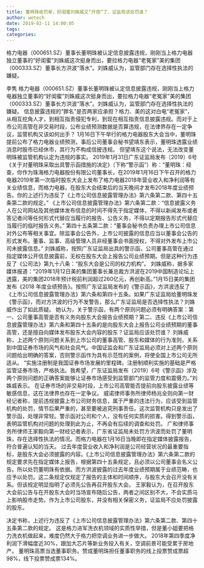 ```yaml
---
title: 董明珠收罚单，好闺蜜刘姝威又“开炮”了，证监局该处罚谁？
author: wetech
date: 2019-02-11 14:00:05
tags: 
categories: 
---
```

格力电器（000651.SZ）董事长董明珠被认定信息披露违规，刚刚当上格力电器独立董事的“好闺蜜”刘姝威这次挺身而出，要拉格力电器“老冤家”美的集团（000333.SZ）董事长方洪波“落水”。刘姝威认为，监管部门存在选择性执法的嫌疑。
<!-- more -->
李隽
格力电器（000651.SZ）董事长董明珠被认定信息披露违规，刚刚当上格力电器独立董事的“好闺蜜”刘姝威这次挺身而出，要拉格力电器“老冤家”美的集团（000333.SZ）董事长方洪波“落水”。刘姝威认为，监管部门存在选择性执法的嫌疑。
信息披露违规的“罪名”是否两家应承担？格力、美的这对白电“老冤家”，从相互挖角人才，到相互指责侵犯专利，到现在相互指责信息披露违规。而对于上市公司高管在非交易时段，公布业绩预测数据是否算违规，在法律界存在一定争议，监管机构又该如何出手？
1月16日下午举行的格力电器股东大会当中，董明珠提前公布了格力电器业绩预测，事后公司董事会秘书望靖东表示，董明珠透露业绩消息时股市已经休市，其行为不构成信披违规。
但望靖东这个说法，无法改变董明珠被监管机构认定为违规的事实。
2019年1月31日广东证监局发布〔2019〕6号《关于对董明珠采取出具警示函措施的决定》（下称“警示函”）称：“董明珠：经查，你作为珠海格力电器股份有限公司董事长，在2019年1月16日下午召开的格力电器2019年第一次临时股东大会上发布了格力电器2018年营业收入和净利润等有关业绩信息，而格力电器，在股东大会结束后的当天晚间才发布2018年度业绩预告。你的上述行为违反了《上市公司信息披露管理办法》第六条第二款、第四十五条第二款的规定。”
《上市公司信息披露管理办法》第六条第二款：“信息披露义务人在公司网站及其他媒体发布信息的时间不得先于指定媒体，不得以新闻发布或者答记者问等任何形式代替应当履行的报告、公告义务，不得以定期报告形式代替应当履行的临时报告义务。”
第四十五条第二款：“董事会秘书负责办理上市公司信息对外公布等相关事宜。除监事会公告外，上市公司披露的信息应当以董事会公告的形式发布。董事、监事、高级管理人员非经董事会书面授权，不得对外发布上市公司未披露信息。”
刘姝威称，按照广东证监局出具的警示函，公司董事高管在通过指定媒体公开信息披露前，无权在股东大会上报告公司业绩预期。但是这种行为违反了《公司法》第九十八条：“股东大会是公司的权力机构”。
刘姝威称，据多家媒体报道：“2019年1月12日美的集团董事长兼总裁方洪波在2019中国制造论坛上透露，美的集团2018年预计税前利润超过260亿元，再创新高。”1月15日美的集团发布《2018 年度业绩预告》。按照广东证监局发布的《警示函》，方洪波违反了《上市公司信息披露管理办法》第六条和第四十五条。如果广东证监局给董明珠发《警示函》，而对方洪波的行为不发警告，那么广东证监局是否选择性执法？刘姝威作出了如此质疑。
她认为，关于警示函，有两个原则问题必须有明确答案：第一、公司董事高管是否有义务向股东大会报告业绩预期？第二、违反《上市公司信息披露管理办法》第六条和第四十五条的是向股东大会上报告公司业绩预期的董事高管，还是擅自向媒体发布股东大会内容的股东？证监局应该处罚谁？
刘姝威称，上述两个原则问题关系到上市公司的董事高管、股东和媒体的行为准则，关系到中国证券市场的风气和社会风气。中国证监会和广东证监局必须对上述两个原则问题给出明确的答案，否则警示函作为具有示范性的案例，将使全国上市公司无所适从。
“实施注册制是我国证券市场发展的里程碑。注册制顺利实施的基础是严格监管证券市场，严格执法。我希望，广东证监局发布〔2019〕6号《警示函》涉及两个原则问题的正确答案能够让证券市场感受到监管部门的监管力度和震慑力。”刘姝威表示。
在证券市场的非交易时段，上市公司高管能否提前向股东披露业绩等敏感信息，这在法律界也存在一定争议。
威诺律师事务所律师杨兆全则向第一财经记者称，提前违规披露上市公司财务信息，属于严重的违法行为，应该受到监管机构的处罚，情节后果严重的，甚至要被追究刑事责任。这次监管机构只是发出了警示函，处理非常轻。警示函对公司和个人，没有任何实质的损害。得到警示函，表明监管机构对问题的处理到此为止，不再会有后续的调查和处罚。
广和律师事务所律师王家毅向第一财经记者表示，广东省证监局未处罚方洪波而处罚了董明珠，存在选择性执法的情况。而格力电器在1月16日当晚即在指定媒体披露报告，符合普遍认知的当天。
过去年度营业收入和净利润是公司经营状况的最重要指标，是股东大会必须披露的内容。《上市公司信息披露管理办法》第六条第二款的规定要求先在指定媒体上报告，根据第四十五条规定，且必须以公司董事会名义公告。所以处罚董明珠有依据。而方洪波披露的过去年度业绩预期属于业绩范畴，也应予以处罚。这二条规定仅规定了报告的主体和时间顺序，与股东大会召开没有关系。但该规定明显指明了必须先公告再召开股东大会。
王家毅认为，在召开股东大会前公告与在开股东大会时当场宣布随后公告，两者之间区别不大，不会实质马上影响股市走势。作为上市公司股东，并没有相关保密义务，证监局不应处罚披露的股东。
 
 
决定书称，上述行为违反了《上市公司信息披露管理办法》第六条第二款、第四十五条第二款的规定。
这是格力进军洗衣机领域的实质性举措，但是董小姐要把格力洗衣机做起来，难度仍然大于格力把空调业务进一步做大。
2018年第四季度净利润下滑幅度近30%，跟加大芯片等新业务投入有关，空调前景可能受累于房地产。
董明珠高票当选董事职务。赞成董明珠担任董事职务的线上投票赞成票超98%，线下投票赞成票134%。
